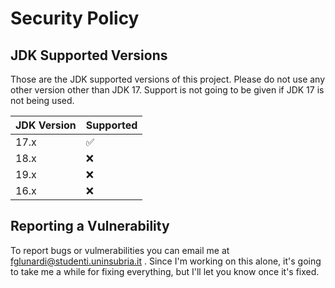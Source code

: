 # Security Policy

## JDK Supported Versions

Those are the JDK supported versions of this project. Please do not use any other version other than JDK 17. Support is not going to be given if JDK 17 is not being used.

| JDK Version | Supported          |
| ------- | ------------------ |
| 17.x | :white_check_mark: |
| 18.x   | :x:                |
| 19.x  | :x: |
| 16.x  | :x:                |

## Reporting a Vulnerability

To report bugs or vulmerabilities you can email me at fglunardi@studenti.uninsubria.it .
Since I'm working on this alone, it's going to take me a while for fixing everything, but I'll let you know once it's fixed.

